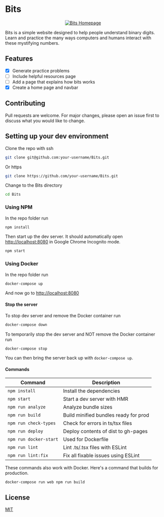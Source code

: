 # Bits

<p align="center">
    <a href="https://anordinaryusername.github.io/Bits/">
        <img alt="Bits Homepage"src="https://i.imgur.com/lBIKYPC_d.webp?maxwidth=1520&fidelity=grand">
    </a>
</p>

Bits is a simple website designed to help people understand binary digits. Learn and practice the many ways computers and humans interact with these mystifying numbers.

## Features

- [x] Generate practice problems
- [ ] Include helpful resources page
- [ ] Add a page that explains how bits works
- [x] Create a home page and navbar

## Contributing

Pull requests are welcome. For major changes, please open an issue first to discuss what you would like to change.

## Setting up your dev environment

Clone the repo with ssh

```bash
git clone git@github.com:your-username/Bits.git
```

Or https

```bash
git clone https://github.com/your-username/Bits.git
```

Change to the Bits directory

```bash
cd Bits
```

### Using NPM

In the repo folder run

```bash
npm install
```

Then start up the dev server. It should automatically open [http://localhost:8080](http://localhost:8080) in Google Chrome Incognito mode.

```bash
npm start
```

### Using Docker

In the repo folder run

```bash
docker-compose up
```

And now go to [http://localhost:8080](http://localhost:8080)

#### Stop the server

To stop dev server and remove the Docker container run

```bash
docker-compose down
```

To temporarily stop the dev server and NOT remove the Docker container run

```bash
docker-compose stop
```

You can then bring the server back up with `docker-compose up`.

#### Commands

| Command                | Description                           |
| ---------------------- | ------------------------------------- |
| `npm install`          | Install the dependencies              |
| `npm start`            | Start a dev server with HMR           |
| `npm run analyze`      | Analyze bundle sizes                  |
| `npm run build`        | Build minified bundles ready for prod |
| `npm run check-types`  | Check for errors in ts/tsx files      |
| `npm run deploy`       | Deploy contents of dist to gh-pages   |
| `npm run docker-start` | Used for Dockerfile                   |
| `npm run lint`         | Lint .ts/.tsx files with ESLint       |
| `npm run lint:fix`     | Fix all fixable issues using ESLint   |

These commands also work with Docker. Here's a command that builds for production.

```bash
docker-compose run web npm run build
```

## License

[MIT](https://choosealicense.com/licenses/mit/)
